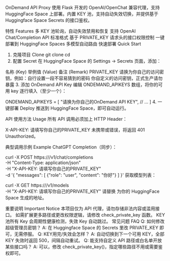 OnDemand API Proxy
使用 Flask 开发的 OpenAI/OpenChat 兼容代理，支持 HuggingFace Space 上部署。内置 KEY 池，支持自动失效切换，并提供基于 Huggingface Space Secrets 的接口鉴权。

特性 Features
多 KEY 池轮询，自动失效禁用和恢复
支持 OpenAI Chat/Completion API 标准格式
基于 PRIVATE_KEY 请求头的接口权限控制
一键部署到 HuggingFace Spaces
多模型自动路由
快速部署 Quick Start
1. 克隆项目 Clone
git clone <your-project-repo>
cd <your-project-repo>
2. 配置 Secret
在 HuggingFace Space 的 Settings -> Secrets 页面，添加：

名称 (Key)	举例值 (Value)	备注 (Remark)
PRIVATE_KEY	请换为你自己的访问密钥，例如：自行设置一段不容易猜到的密码	你自定义的访问密钥，正式生产请勿暴露
3. 添加 OnDemand API Key
编辑 ONDEMAND_APIKEYS 数组，将你的可用 key 逐行填入（至少一个）：


ONDEMAND_APIKEYS = [
    "请换为你自己的OnDemand API KEY",
    // …
]
4. 一键部署 Deploy
推送到 HuggingFace Space，即可自动运行。

API 使用方法 Usage
所有 API 调用必须加上 HTTP Header：

X-API-KEY: 请填写你自己的PRIVATE_KEY
未携带或错误，将返回 401 Unauthorized。

典型调用示例 Example
ChatGPT Completion（同步）：


curl -X POST https://<space-host>/v1/chat/completions \
  -H "Content-Type: application/json" \
  -H "X-API-KEY: 请填写你自己的PRIVATE_KEY" \
  -d '{
    "messages": [
      {"role": "user", "content": "你好"}
    ]
  }'
获取模型列表：


curl -X GET https://<space-host>/v1/models \
  -H "X-API-KEY: 请填写你自己的PRIVATE_KEY"
请替换 <space-host> 为你的 HuggingFace Space 生成的地址。

重要说明 Important Notice
本项目仅为 API 代理，请勿存储非法内容或滥用接口。
如需扩展更多路径或更改权限逻辑，请修改 check_private_key 函数。
KEY池所有 Key 会周期性健康检测，失效 Key 自动跳过。
常见问题 FAQ
Q: 如何修改超级管理员密钥？
A: 在 Huggingface Space 的 Secrets 里改 PRIVATE_KEY 即可，无需停服。
Q: KEY用完/失效会怎样？
A: 自动切换到下一个可用 KEY，全部 KEY 失效时返回 500，间隔自动重试。
Q: 能支持自定义 API 路径或白名单开放某些接口吗？
A: 可以，修改 check_private_key()，指定哪些路径不用或需要鉴权即可。
